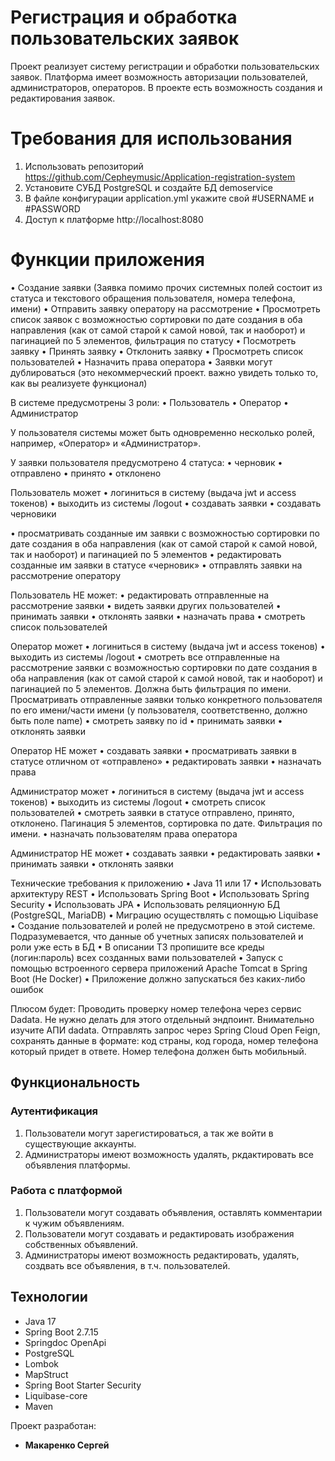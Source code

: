#  Регистрация и обработка пользовательских заявок
Проект реализует систему регистрации и обработки пользовательских заявок. Платформа имеет возможность авторизации пользователей, администраторов, операторов. В проекте есть возможность создания и редактирования заявок.

# Требования для использования
1. Использовать репозиторий https://github.com/Cepheymusic/Application-registration-system
2. Установите СУБД PostgreSQL и создайте БД demoservice
3. В файле конфигурации application.yml укажите свой #USERNAME и #PASSWORD
4. Доступ к платформе http://localhost:8080

# Функции приложения
• Создание заявки (Заявка помимо прочих системных полей состоит из статуса и
текстового обращения пользователя, номера телефона, имени)
• Отправить заявку оператору на рассмотрение
• Просмотреть список заявок с возможностью сортировки по дате создания в оба
направления (как от самой старой к самой новой, так и наоборот) и пагинацией
по 5 элементов, фильтрация по статусу
• Посмотреть заявку
• Принять заявку
• Отклонить заявку
• Просмотреть список пользователей
• Назначить права оператора
• Заявки могут дублироваться (это некоммерческий проект. важно увидеть только то, как вы реализуете функционал)

В системе предусмотрены 3 роли:
• Пользователь
• Оператор
• Администратор

У пользователя системы может быть одновременно несколько ролей, например,
«Оператор» и «Администратор».

У заявки пользователя предусмотрено 4 статуса:
• черновик
• отправлено
• принято
• отклонено

Пользователь может
• логиниться в систему (выдача jwt и access токенов)
• выходить из системы /logout
• создавать заявки
• создавать черновики

• просматривать созданные им заявки с возможностью сортировки по дате
создания в оба направления (как от самой старой к самой новой, так и наоборот)
и пагинацией по 5 элементов
• редактировать созданные им заявки в статусе «черновик»
• отправлять заявки на рассмотрение оператору

Пользователь НЕ может:
• редактировать отправленные на рассмотрение заявки
• видеть заявки других пользователей
• принимать заявки
• отклонять заявки
• назначать права
• смотреть список пользователей

Оператор может
• логиниться в систему (выдача jwt и access токенов)
• выходить из системы /logout
• смотреть все отправленные на рассмотрение заявки с возможностью
сортировки по дате создания в оба направления (как от самой старой к самой
новой, так и наоборот) и пагинацией по 5 элементов. Должна быть фильтрация по имени. Просматривать отправленные заявки только конкретного пользователя по его
имени/части имени (у пользователя, соответственно, должно быть поле name)
• смотреть заявку по id
• принимать заявки
• отклонять заявки

Оператор НЕ может
• создавать заявки
• просматривать заявки в статусе отличном от «отправлено»
• редактировать заявки
• назначать права

Администратор может
• логиниться в систему (выдача jwt и access токенов)
• выходить из системы /logout
• смотреть список пользователей
• смотреть заявки в статусе отправлено, принято, отклонено. Пагинация 5 элементов, сортировка по дате. Фильтрация по имени.
• назначать пользователям права оператора

Администратор НЕ может
• создавать заявки
• редактировать заявки
• принимать заявки
• отклонять заявки


Технические требования к приложению
• Java 11 или 17
• Использовать архитектуру REST
• Использовать Spring Boot
• Использовать Spring Security
• Использовать JPA
• Использовать реляционную БД (PostgreSQL, MariaDB)
• Миграцию осуществлять с помощью Liquibase
• Создание пользователей и ролей не предусмотрено в этой системе.
Подразумевается, что данные об учетных записях пользователей и роли уже есть в
БД
• В описании ТЗ пропишите все креды (логин:пароль) всех созданных вами пользователей
• Запуск с помощью встроенного сервера приложений Apache Tomcat в Spring Boot (Не Docker)
• Приложение должно запускаться без каких-либо ошибок

Плюсом будет: 
Проводить проверку номер телефона через сервис Dadata. Не нужно делать для этого отдельный эндпоинт. Внимательно изучите АПИ dadata.
Отправлять запрос через Spring Cloud Open Feign, сохранять данные в формате: код страны, код города, номер телефона который придет в ответе. Номер телефона должен быть мобильный.


## Функциональность
### Аутентификация
1. Пользователи могут зарегистироваться, а так же войти в существующие аккаунты.
2. Администраторы имеют возможность удалять, ркдактировать все объявления платформы.
### Работа с платформой
1. Пользователи могут создавать объявления, оставлять комментарии к чужим объявлениям.
2. Пользователи могут создавать и редактировать изображения собственных объявлений.
3. Администраторы имеют возможность редактировать, удалять, создвать все объявления, в т.ч. пользователей.

## Технологии
- Java 17
- Spring Boot 2.7.15
- Springdoc OpenApi
- PostgreSQL
- Lombok
- MapStruct
- Spring Boot Starter Security
- Liquibase-core
- Maven

Проект разработан:
- **Макаренко Сергей**
